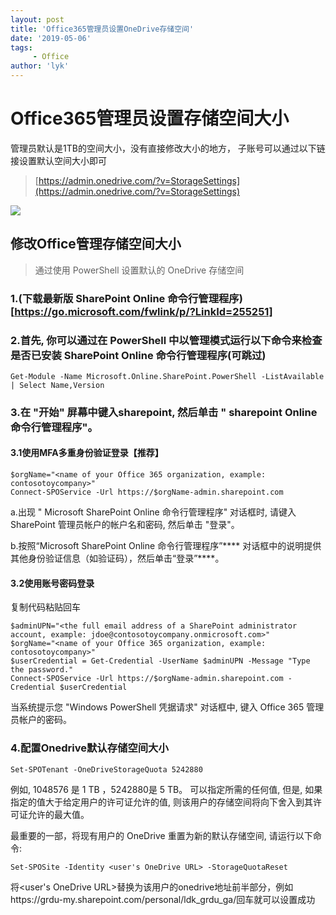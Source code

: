 ```yaml
---
layout: post
title: 'Office365管理员设置OneDrive存储空间'
date: '2019-05-06'
tags:
     - Office
author: 'lyk'
---
```

# Office365管理员设置存储空间大小
管理员默认是1TB的空间大小，没有直接修改大小的地方，
子账号可以通过以下链接设置默认空间大小即可
>[https://admin.onedrive.com/?v=StorageSettings](https://admin.onedrive.com/?v=StorageSettings)

![](https://up.go28.cn//pimg/20190506083124.png!960)

## 修改Office管理存储空间大小
>通过使用 PowerShell 设置默认的 OneDrive 存储空间

### 1.(下载最新版 SharePoint Online 命令行管理程序)[https://go.microsoft.com/fwlink/p/?LinkId=255251]

### 2.首先, 你可以通过在 PowerShell 中以管理模式运行以下命令来检查是否已安装 SharePoint Online 命令行管理程序(可跳过)

```
Get-Module -Name Microsoft.Online.SharePoint.PowerShell -ListAvailable | Select Name,Version
```

### 3.在 "开始" 屏幕中键入sharepoint, 然后单击 " sharepoint Online 命令行管理程序"。

#### 3.1使用MFA多重身份验证登录【推荐】
```
$orgName="<name of your Office 365 organization, example: contosotoycompany>"
Connect-SPOService -Url https://$orgName-admin.sharepoint.com
```
a.出现 " Microsoft SharePoint Online 命令行管理程序" 对话框时, 请键入 SharePoint 管理员帐户的帐户名和密码, 然后单击 "登录"。

b.按照“Microsoft SharePoint Online 命令行管理程序”**** 对话框中的说明提供其他身份验证信息（如验证码），然后单击“登录”****。
#### 3.2使用账号密码登录
复制代码粘贴回车

```
$adminUPN="<the full email address of a SharePoint administrator account, example: jdoe@contosotoycompany.onmicrosoft.com>"
$orgName="<name of your Office 365 organization, example: contosotoycompany>"
$userCredential = Get-Credential -UserName $adminUPN -Message "Type the password."
Connect-SPOService -Url https://$orgName-admin.sharepoint.com -Credential $userCredential
```
当系统提示您 "Windows PowerShell 凭据请求" 对话框中, 键入 Office 365 管理员帐户的密码。
### 4.配置Onedrive默认存储空间大小
```
Set-SPOTenant -OneDriveStorageQuota 5242880
```
例如, 1048576 是 1 TB ，5242880是 5 TB。 可以指定所需的任何值, 但是, 如果指定的值大于给定用户的许可证允许的值, 则该用户的存储空间将向下舍入到其许可证允许的最大值。

最重要的一部，将现有用户的 OneDrive 重置为新的默认存储空间, 请运行以下命令:
```
Set-SPOSite -Identity <user's OneDrive URL> -StorageQuotaReset
```
将<user's OneDrive URL>替换为该用户的onedrive地址前半部分，例如https://grdu-my.sharepoint.com/personal/ldk_grdu_ga/回车就可以设置成功
